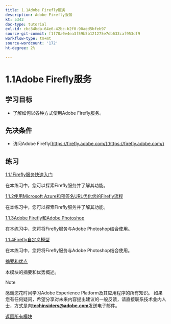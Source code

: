 ```yaml
---
title: 1.1Adobe Firefly服务
description: Adobe Firefly服务
kt: 5342
doc-type: tutorial
exl-id: cbc34bda-64e6-42bc-b2f0-90aed5bfeb97
source-git-commit: f1f70a0e4ea3f59b5b121275e7db633caf953df9
workflow-type: tm+mt
source-wordcount: '172'
ht-degree: 2%

---
```


# 1.1Adobe Firefly服务

## 学习目标

- 了解如何以各种方式使用Adobe Firefly服务。

## 先决条件

- 访问Adobe Firefly[https://firefly.adobe.com/](https://firefly.adobe.com/)

## 练习

[1.1.1Firefly服务快速入门](./ex1.md)

在本练习中，您可以探索Firefly服务并了解其功能。

[1.1.2使用Microsoft Azure和预签名URL优化您的Firefly流程](./ex2.md)

在本练习中，您可以探索Firefly服务并了解其功能。

[1.1.3Adobe Firefly和Adobe Photoshop](./ex3.md)

在本练习中，您将将Firefly服务与Adobe Photoshop结合使用。

[1.1.4Firefly自定义模型](./ex4.md)

在本练习中，您将将Firefly服务与Adobe Photoshop结合使用。

[摘要和优点](./summary.md)

本模块的摘要和优势概述。

>[!NOTE]
>
>感谢您花时间学习Adobe Experience Platform及其应用程序的所有知识。 如果您有任何疑问，希望分享对未来内容提出建议的一般反馈，请直接联系技术业内人士，方式是向&#x200B;**techinsiders@adobe.com**&#x200B;发送电子邮件。

[返回所有模块](../../../overview.md)
